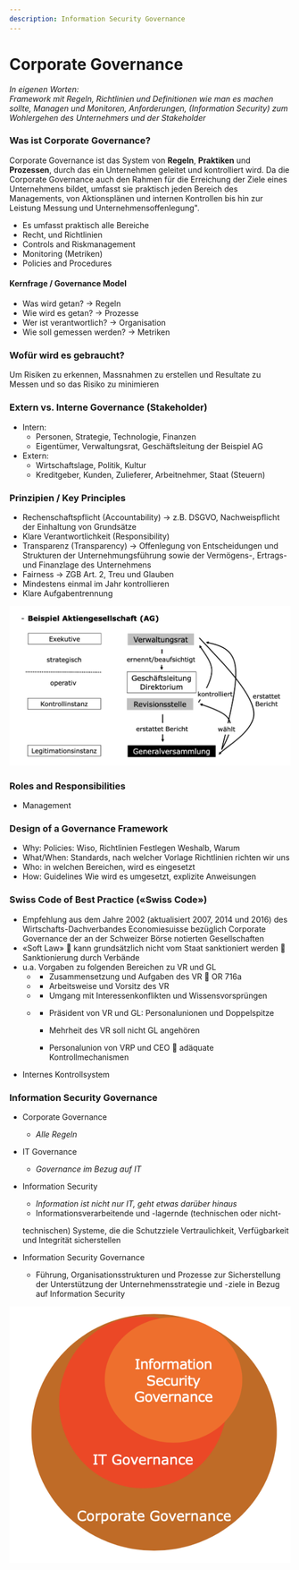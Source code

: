 ```yaml
---
description: Information Security Governance
---
```


# Corporate Governance

_In eigenen Worten:   
Framework mit Regeln, Richtlinien und Definitionen wie man es machen sollte, Managen und Monitoren, Anforderungen, \(Information Security\) zum Wohlergehen des Unternehmers und der Stakeholder_

### Was ist Corporate Governance?

Corporate Governance ist das System von **Regeln**, **Praktiken** und **Prozessen**, durch das ein Unternehmen geleitet und kontrolliert wird. Da die Corporate Governance auch den Rahmen für die Erreichung der Ziele eines Unternehmens bildet, umfasst sie praktisch jeden Bereich des Managements, von Aktionsplänen und internen Kontrollen bis hin zur Leistung Messung und Unternehmensoffenlegung".

* Es umfasst praktisch alle Bereiche
* Recht, und Richtlinien
* Controls and Riskmanagement
* Monitoring \(Metriken\) 
* Policies and Procedures

#### Kernfrage / Governance Model

* Was wird getan? -&gt; Regeln
* Wie wird es getan? -&gt; Prozesse
* Wer ist verantwortlich? -&gt; Organisation
* Wie soll gemessen werden? -&gt; Metriken

### Wofür wird es gebraucht?

Um Risiken zu erkennen, Massnahmen zu erstellen und Resultate zu Messen und so das Risiko zu minimieren 

### Extern vs. Interne Governance \(Stakeholder\)

* Intern: 
  * Personen, Strategie, Technologie, Finanzen
  * Eigentümer, Verwaltungsrat, Geschäftsleitung der Beispiel AG
* Extern: 
  * Wirtschaftslage, Politik, Kultur
  * Kreditgeber, Kunden, Zulieferer, Arbeitnehmer, Staat \(Steuern\)

### Prinzipien / Key Principles

* Rechenschaftspflicht \(Accountability\) -&gt; z.B. DSGVO, Nachweispflicht der Einhaltung von Grundsätze
* Klare Verantwortlichkeit \(Responsibility\)
* Transparenz \(Transparency\) -&gt; Offenlegung von Entscheidungen und Strukturen der Unternehmungsführung sowie der Vermögens-, Ertrags- und Finanzlage des Unternehmens
* Fairness  -&gt; ZGB Art. 2, Treu und Glauben
* Mindestens einmal im Jahr kontrollieren
* Klare Aufgabentrennung

![](../.gitbook/assets/image%20%284%29.png)

### Roles and Responsibilities 

* Management

### Design of a Governance Framework

* Why: Policies: Wiso, Richtlinien Festlegen Weshalb, Warum
* What/When: Standards, nach welcher Vorlage Richtlinien richten wir uns
* Who: in welchen Bereichen, wird es eingesetzt
* How: Guidelines Wie wird es umgesetzt, explizite Anweisungen



### Swiss Code of Best Practice \(«Swiss Code»\)

* Empfehlung aus dem Jahre 2002 \(aktualisiert 2007, 2014 und 2016\) des Wirtschafts-Dachverbandes Economiesuisse bezüglich Corporate Governance der an der Schweizer Börse notierten Gesellschaften
* «Soft Law»  kann grundsätzlich nicht vom Staat sanktioniert werden  Sanktionierung durch Verbände
* u.a. Vorgaben zu folgenden Bereichen zu VR und GL
  * -  Zusammensetzung und Aufgaben des VR  OR 716a
  * -  Arbeitsweise und Vorsitz des VR
  * -  Umgang mit Interessenkonflikten und Wissensvorsprüngen
  * -  Präsident von VR und GL: Personalunionen und Doppelspitze

    - Mehrheit des VR soll nicht GL angehören

    - Personalunion von VRP und CEO  adäquate Kontrollmechanismen
* Internes Kontrollsystem



### Information Security Governance

* Corporate Governance
  * _Alle Regeln_
* IT Governance
  * _Governance im Bezug auf IT_
* Information Security

  * _Information ist nicht nur IT, geht etwas darüber hinaus_
  * Informationsverarbeitende und -lagernde \(technischen oder nicht-

  technischen\) Systeme, die die Schutzziele Vertraulichkeit, Verfügbarkeit und Integrität sicherstellen

* Information Security Governance
  * Führung, Organisationsstrukturen und Prozesse zur Sicherstellung der Unterstützung der Unternehmensstrategie und -ziele  in Bezug auf Information Security

![](../.gitbook/assets/screenshot-2020-08-22-at-10.29.27.png)



